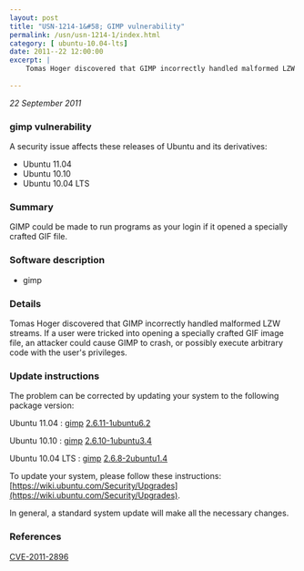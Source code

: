 ```yaml
---
layout: post
title: "USN-1214-1&#58; GIMP vulnerability"
permalink: /usn/usn-1214-1/index.html
category: [ ubuntu-10.04-lts]
date: 2011--22 12:00:00
excerpt: |
    Tomas Hoger discovered that GIMP incorrectly handled malformed LZW streams. If a user were tricked into opening a specially crafted GIF image file, an attacker could cause GIMP to crash, or possibly execute arbitrary code with the user&#39;s privileges. 
    
--- 
```

 
 

*22 September 2011*

### gimp vulnerability

A security issue affects these releases of Ubuntu and its derivatives:

* Ubuntu 11.04
* Ubuntu 10.10
* Ubuntu 10.04 LTS

### Summary

GIMP could be made to run programs as your login if it opened a specially crafted GIF file.

### Software description

* gimp 

### Details

Tomas Hoger discovered that GIMP incorrectly handled malformed LZW streams. If a user were tricked into opening a specially crafted GIF image file, an attacker could cause GIMP to crash, or possibly execute arbitrary code with the user&#39;s privileges. 

### Update instructions

The problem can be corrected by updating your system to the following package version:

Ubuntu 11.04
 : [gimp](https://launchpad.net/ubuntu/+source/gimp) <span> [2.6.11-1ubuntu6.2](https://launchpad.net/ubuntu/+source/gimp/2.6.11-1ubuntu6.2) </span> 

Ubuntu 10.10
 : [gimp](https://launchpad.net/ubuntu/+source/gimp) <span> [2.6.10-1ubuntu3.4](https://launchpad.net/ubuntu/+source/gimp/2.6.10-1ubuntu3.4) </span> 

Ubuntu 10.04 LTS
 : [gimp](https://launchpad.net/ubuntu/+source/gimp) <span> [2.6.8-2ubuntu1.4](https://launchpad.net/ubuntu/+source/gimp/2.6.8-2ubuntu1.4) </span> 

To update your system, please follow these instructions: [https://wiki.ubuntu.com/Security/Upgrades](https://wiki.ubuntu.com/Security/Upgrades).

In general, a standard system update will make all the necessary changes. 

### References

 
 [CVE-2011-2896](http://people.ubuntu.com/~ubuntu-security/cve/CVE-2011-2896)
 

